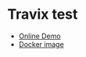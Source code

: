 
# Travix test

- [Online Demo](http://167.99.36.247:3000/ "Online Demo")
- [Docker image](https://hub.docker.com/r/serawan/travix/ "Docker image")
